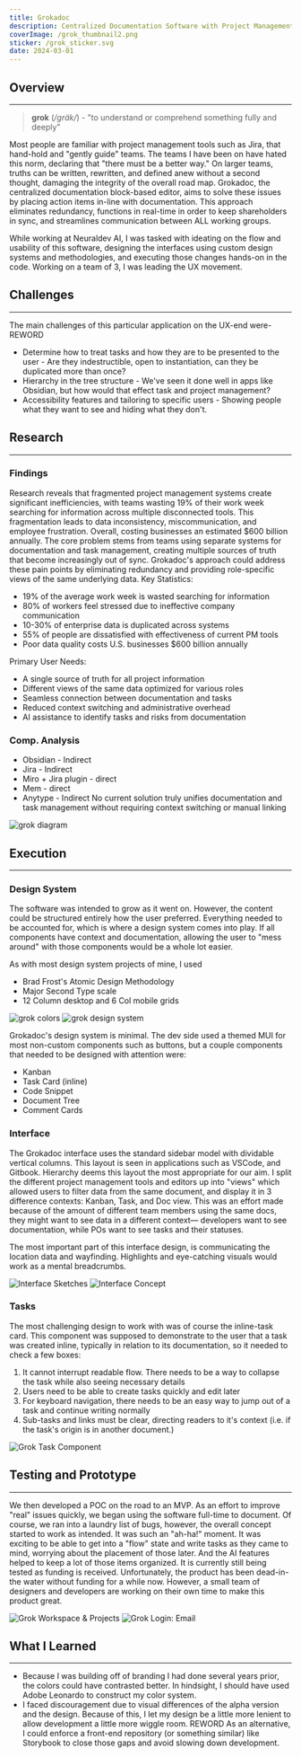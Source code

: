 ```yaml
---
title: Grokadoc
description: Centralized Documentation Software with Project Management Tools
coverImage: /grok_thumbnail2.png
sticker: /grok_sticker.svg
date: 2024-03-01
---
```

## Overview
---


>**grok** (_/ɡräk/_) - "to understand or comprehend something fully and deeply"

Most people are familiar with project management tools such as Jira, that hand-hold and "gently guide" teams. The teams I have been on have hated this norm, declaring that "there must be a better way." On larger teams, truths can be written, rewritten, and defined anew without a second thought, damaging the integrity of the overall road map. Grokadoc, the centralized documentation block-based editor, aims to solve these issues by placing action items in-line with documentation. This approach eliminates redundancy, functions in real-time in order to keep shareholders in sync, and streamlines communication between ALL working groups.

While working at Neuraldev AI, I was tasked with ideating on the flow and usability of this software, designing the interfaces using custom design systems and methodologies, and executing those changes hands-on in the code. Working on a team of 3, I was leading the UX movement.

## Challenges
---
The main challenges of this particular application on the UX-end were-REWORD
- Determine how to treat tasks and how they are to be presented to the user - Are they indestructible, open to instantiation, can they be duplicated more than once?
- Hierarchy in the tree structure - We've seen it done well in apps like Obsidian, but how would that effect task and project management?
- Accessibility features and tailoring to specific users - Showing people what they want to see and hiding what they don't.

## Research


---
### Findings
Research reveals that fragmented project management systems create significant inefficiencies, with teams wasting 19% of their work week searching for information across multiple disconnected tools. This fragmentation leads to data inconsistency, miscommunication, and employee frustration. Overall, costing businesses an estimated $600 billion annually. The core problem stems from teams using separate systems for documentation and task management, creating multiple sources of truth that become increasingly out of sync. Grokadoc's approach could address these pain points by eliminating redundancy and providing role-specific views of the same underlying data.
Key Statistics:

- 19% of the average work week is wasted searching for information
- 80% of workers feel stressed due to ineffective company communication
- 10-30% of enterprise data is duplicated across systems
- 55% of people are dissatisfied with effectiveness of current PM tools
- Poor data quality costs U.S. businesses $600 billion annually

Primary User Needs:

- A single source of truth for all project information
- Different views of the same data optimized for various roles
- Seamless connection between documentation and tasks
- Reduced context switching and administrative overhead
- AI assistance to identify tasks and risks from documentation

### Comp. Analysis
 - Obsidian - Indirect
 - Jira - Indirect
 - Miro + Jira plugin - direct
 - Mem - direct
 - Anytype - Indirect
 No current solution truly unifies documentation and task management without requiring context switching or manual linking

![grok diagram](/grok_system_diagram.png)
## Execution
---
### Design System

The software was intended to grow as it went on. However, the content could be structured entirely how the user preferred. Everything needed to be accounted for, which is where a design system comes into play. If all components have context and documentation, allowing the user to "mess around" with those components would be a whole lot easier.

As with most design system projects of mine, I used
- Brad Frost's Atomic Design Methodology
- Major Second Type scale
- 12 Column desktop and 6 Col mobile grids

![grok colors](/grok_colors.png)
![grok design system](/grok_design_system.png)

Grokadoc's design system is minimal. The dev side used a themed MUI for most non-custom components such as buttons, but a couple components that needed to be designed with attention were:
- Kanban
- Task Card (inline)
- Code Snippet
- Document Tree
- Comment Cards

### Interface
The Grokadoc interface uses the standard sidebar model with dividable vertical columns. This layout is seen in applications such as VSCode, and Gitbook. Hierarchy deems this layout the most appropriate for our aim. I split the different project management tools and editors up into "views" which allowed users to filter data from the same document, and display it in 3 difference contexts: Kanban, Task, and Doc view. This was an effort made because of the amount of different team members using the same docs, they might want to see data in a different context— developers want to see documentation, while POs want to see tasks and their statuses.

The most important part of this interface design, is communicating the location data and wayfinding. Highlights and eye-catching visuals would work as a mental breadcrumbs.

![Interface Sketches](/grok_layout_sketch.png)
![Interface Concept](/grok_interface_concept.png)

### Tasks
The most challenging design to work with was of course the inline-task card. This component was supposed to demonstrate to the user that a task was created inline, typically in relation to its documentation, so it needed to check a few boxes:
1. It cannot interrupt readable flow. There needs to be a way to collapse the task while also seeing necessary details 
2. Users need to be able to create tasks quickly and edit later
3. For keyboard navigation, there needs to be an easy way to jump out of a task and continue writing normally
4. Sub-tasks and links must be clear, directing readers to it's context (i.e. if the task's origin is in another document.)

![Grok Task Component](/grok_task_component.png)

## Testing and Prototype
---
We then developed a POC on the road to an MVP. As an effort to improve "real" issues quickly, we began using the software full-time to document. Of course, we ran into a laundry list of bugs, however, the overall concept started to work as intended. It was such an "ah-ha!" moment. It was exciting to be able to get into a "flow" state and write tasks as they came to mind, worrying about the placement of those later. And the AI features helped to keep a lot of those items organized.
It is currently still being tested as funding is received. Unfortunately, the product has been dead-in-the water without funding for a while now. However, a small team of designers and developers are working on their own time to make this product great. 

![Grok Workspace & Projects](/grok_workspace_projects.png)
![Grok Login: Email](/grok_login_email.png)

## What I Learned
---

- Because I was building off of branding I had done several years prior, the colors could have contrasted better. In hindsight, I should have used Adobe Leonardo to construct my color system.
- I faced discouragement due to visual differences of the alpha version and the design. Because of this, I let my design  be a little more lenient to allow development a little more wiggle room. REWORD As an alternative, I could enforce a front-end repository (or something similar) like Storybook to close those gaps and avoid slowing down development.
